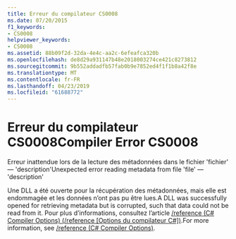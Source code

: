 ```yaml
---
title: Erreur du compilateur CS0008
ms.date: 07/20/2015
f1_keywords:
- CS0008
helpviewer_keywords:
- CS0008
ms.assetid: 88b09f2d-32da-4e4c-aa2c-6efeafca320b
ms.openlocfilehash: de8d29a931147b48e2018003274ce421c8273812
ms.sourcegitcommit: 9b552addadfb57fab0b9e7852ed4f1f1b8a42f8e
ms.translationtype: MT
ms.contentlocale: fr-FR
ms.lasthandoff: 04/23/2019
ms.locfileid: "61688772"
---
```

# <a name="compiler-error-cs0008"></a><span data-ttu-id="a385a-102">Erreur du compilateur CS0008</span><span class="sxs-lookup"><span data-stu-id="a385a-102">Compiler Error CS0008</span></span>
<span data-ttu-id="a385a-103">Erreur inattendue lors de la lecture des métadonnées dans le fichier 'fichier' — 'description'</span><span class="sxs-lookup"><span data-stu-id="a385a-103">Unexpected error reading metadata from file 'file' — 'description'</span></span>  
  
 <span data-ttu-id="a385a-104">Une DLL a été ouverte pour la récupération des métadonnées, mais elle est endommagée et les données n’ont pas pu être lues.</span><span class="sxs-lookup"><span data-stu-id="a385a-104">A DLL was successfully opened for retrieving metadata but is corrupted, such that data could not be read from it.</span></span> <span data-ttu-id="a385a-105">Pour plus d’informations, consultez l’article [/reference (C# Compiler Options) (/reference [Options du compilateur C#])](../../csharp/language-reference/compiler-options/reference-compiler-option.md).</span><span class="sxs-lookup"><span data-stu-id="a385a-105">For more information, see [/reference (C# Compiler Options)](../../csharp/language-reference/compiler-options/reference-compiler-option.md).</span></span>
